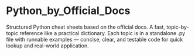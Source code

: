 # Python_by_Official_Docs
Structured Python cheat sheets based on the official docs. A fast, topic-by-topic reference like a practical dictionary. Each topic is in a standalone .py file with runnable examples — concise, clear, and testable code for quick lookup and real-world application.
